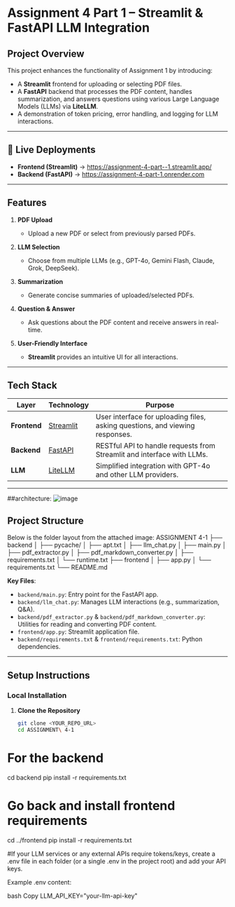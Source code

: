 # Assignment 4 Part 1 – Streamlit & FastAPI LLM Integration


## Project Overview

This project enhances the functionality of Assignment 1 by introducing:
- A **Streamlit** frontend for uploading or selecting PDF files.
- A **FastAPI** backend that processes the PDF content, handles summarization, and answers questions using various Large Language Models (LLMs) via **LiteLLM**.
- A demonstration of token pricing, error handling, and logging for LLM interactions.

---
## 🔗 Live Deployments

- **Frontend (Streamlit)** → https://assignment-4-part--1.streamlit.app/
- **Backend (FastAPI)** → https://assignment-4-part-1.onrender.com

---

## Features

1. **PDF Upload**  
   - Upload a new PDF or select from previously parsed PDFs.

2. **LLM Selection**  
   - Choose from multiple LLMs (e.g., GPT-4o, Gemini Flash, Claude, Grok, DeepSeek).

3. **Summarization**  
   - Generate concise summaries of uploaded/selected PDFs.

4. **Question & Answer**  
   - Ask questions about the PDF content and receive answers in real-time.

5. **User-Friendly Interface**  
   - **Streamlit** provides an intuitive UI for all interactions.

---

## Tech Stack

| Layer        | Technology         | Purpose                                           |
|--------------|--------------------|---------------------------------------------------|
| **Frontend** | [Streamlit](https://docs.streamlit.io/) | User interface for uploading files, asking questions, and viewing responses. |
| **Backend**  | [FastAPI](https://fastapi.tiangolo.com/) | RESTful API to handle requests from Streamlit and interface with LLMs.       |
| **LLM**      | [LiteLLM](https://github.com/litellm/litellm) | Simplified integration with GPT-4o and other LLM providers.                  |

---
##architecture:
![image](https://github.com/user-attachments/assets/8a5e0061-ff48-4637-a973-5035962c66e4)

## Project Structure

Below is the folder layout from the attached image:
ASSIGNMENT 4-1 ├── backend │ ├── pycache/ │ ├── apt.txt │ ├── llm_chat.py │ ├── main.py │ ├── pdf_extractor.py │ ├── pdf_markdown_converter.py │ ├── requirements.txt │ └── runtime.txt ├── frontend │ ├── app.py │ └── requirements.txt └── README.md

**Key Files**:
- `backend/main.py`: Entry point for the FastAPI app.
- `backend/llm_chat.py`: Manages LLM interactions (e.g., summarization, Q&A).
- `backend/pdf_extractor.py` & `backend/pdf_markdown_converter.py`: Utilities for reading and converting PDF content.
- `frontend/app.py`: Streamlit application file.
- `backend/requirements.txt` & `frontend/requirements.txt`: Python dependencies.

---

## Setup Instructions

### Local Installation

1. **Clone the Repository**
   ```bash
   git clone <YOUR_REPO_URL>
   cd ASSIGNMENT\ 4-1
# For the backend
cd backend
pip install -r requirements.txt

# Go back and install frontend requirements
cd ../frontend
pip install -r requirements.txt

#If your LLM services or any external APIs require tokens/keys, create a .env file in each folder (or a single .env in the project root) and add your API keys.

Example .env content:

bash
Copy
LLM_API_KEY="your-llm-api-key"
